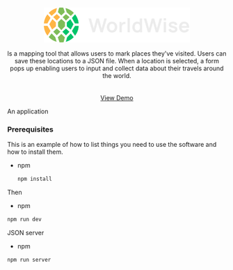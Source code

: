 <!-- PROJECT LOGO -->
<br />
<div align="center">
  <a href="https://github.com/DominikKorpusik/worldwise">
    <img src="public/logo.png" alt="Logo" height="80">
  </a>
  <p align="center">
    
Is a mapping tool that allows users to mark places they've visited. Users can save these locations to a JSON file. When a location is selected, a form pops up enabling users to input and collect data about their travels around the world.
    <br />
    <br />
    <br />
    <a href="https://dk-worldwise.netlify.app/" target="_blank">View Demo</a>
   
  </p>
</div>



An application

### Prerequisites

This is an example of how to list things you need to use the software and how to install them.
* npm
  ```sh
  npm install 
  ```
Then

  * npm
  ```sh
  npm run dev 
  ```

JSON server

  * npm
  ```sh
  npm run server 
  ```



